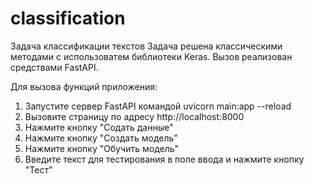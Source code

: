 # classification
Задача классификации текстов
Задача решена классическими методами с использоватем библиотеки Keras. Вызов реализован средствами FastAPI.

Для вызова функций приложения:
1. Запустите сервер FastAPI командой uvicorn main:app --reload
2. Вызовите страницу по адресу http://localhost:8000
3. Нажмите кнопку "Содать данные"
4. Нажмите кнопку "Создать модель"
5. Нажмите кнопку "Обучить модель"
6. Введите текст для тестирования в поле ввода и нажмите кнопку "Тест"

